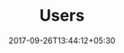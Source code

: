 ---
title: "Users"
date: 2017-09-26T13:44:12+05:30
draft: false
layout: users
property: "Casa Candolim"
status: "In Process"
url: /details/users/casa-candolim/
slug: "casa-candolim/"

mainmenu:
 details: true
 user: true

---